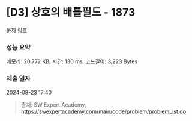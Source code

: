 # [D3] 상호의 배틀필드 - 1873 

[문제 링크](https://swexpertacademy.com/main/code/problem/problemDetail.do?contestProbId=AV5LyE7KD2ADFAXc) 

### 성능 요약

메모리: 20,772 KB, 시간: 130 ms, 코드길이: 3,223 Bytes

### 제출 일자

2024-08-23 17:40



> 출처: SW Expert Academy, https://swexpertacademy.com/main/code/problem/problemList.do